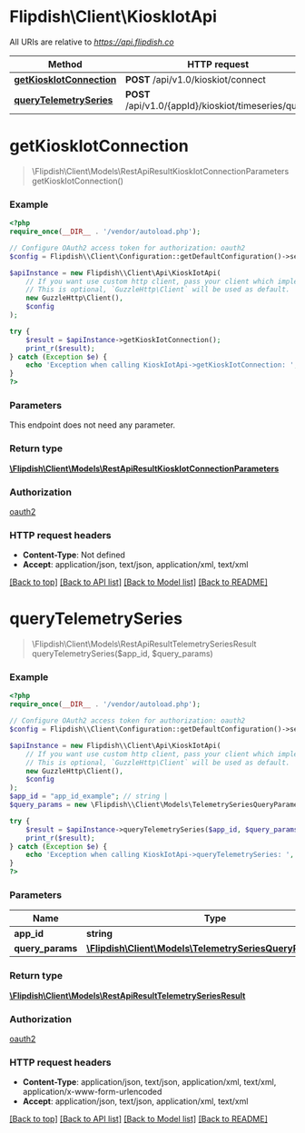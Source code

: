# Flipdish\\Client\KioskIotApi

All URIs are relative to *https://api.flipdish.co*

Method | HTTP request | Description
------------- | ------------- | -------------
[**getKioskIotConnection**](KioskIotApi.md#getKioskIotConnection) | **POST** /api/v1.0/kioskiot/connect | 
[**queryTelemetrySeries**](KioskIotApi.md#queryTelemetrySeries) | **POST** /api/v1.0/{appId}/kioskiot/timeseries/query | 


# **getKioskIotConnection**
> \Flipdish\\Client\Models\RestApiResultKioskIotConnectionParameters getKioskIotConnection()



### Example
```php
<?php
require_once(__DIR__ . '/vendor/autoload.php');

// Configure OAuth2 access token for authorization: oauth2
$config = Flipdish\\Client\Configuration::getDefaultConfiguration()->setAccessToken('YOUR_ACCESS_TOKEN');

$apiInstance = new Flipdish\\Client\Api\KioskIotApi(
    // If you want use custom http client, pass your client which implements `GuzzleHttp\ClientInterface`.
    // This is optional, `GuzzleHttp\Client` will be used as default.
    new GuzzleHttp\Client(),
    $config
);

try {
    $result = $apiInstance->getKioskIotConnection();
    print_r($result);
} catch (Exception $e) {
    echo 'Exception when calling KioskIotApi->getKioskIotConnection: ', $e->getMessage(), PHP_EOL;
}
?>
```

### Parameters
This endpoint does not need any parameter.

### Return type

[**\Flipdish\\Client\Models\RestApiResultKioskIotConnectionParameters**](../Model/RestApiResultKioskIotConnectionParameters.md)

### Authorization

[oauth2](../../README.md#oauth2)

### HTTP request headers

 - **Content-Type**: Not defined
 - **Accept**: application/json, text/json, application/xml, text/xml

[[Back to top]](#) [[Back to API list]](../../README.md#documentation-for-api-endpoints) [[Back to Model list]](../../README.md#documentation-for-models) [[Back to README]](../../README.md)

# **queryTelemetrySeries**
> \Flipdish\\Client\Models\RestApiResultTelemetrySeriesResult queryTelemetrySeries($app_id, $query_params)



### Example
```php
<?php
require_once(__DIR__ . '/vendor/autoload.php');

// Configure OAuth2 access token for authorization: oauth2
$config = Flipdish\\Client\Configuration::getDefaultConfiguration()->setAccessToken('YOUR_ACCESS_TOKEN');

$apiInstance = new Flipdish\\Client\Api\KioskIotApi(
    // If you want use custom http client, pass your client which implements `GuzzleHttp\ClientInterface`.
    // This is optional, `GuzzleHttp\Client` will be used as default.
    new GuzzleHttp\Client(),
    $config
);
$app_id = "app_id_example"; // string | 
$query_params = new \Flipdish\\Client\Models\TelemetrySeriesQueryParameters(); // \Flipdish\\Client\Models\TelemetrySeriesQueryParameters | 

try {
    $result = $apiInstance->queryTelemetrySeries($app_id, $query_params);
    print_r($result);
} catch (Exception $e) {
    echo 'Exception when calling KioskIotApi->queryTelemetrySeries: ', $e->getMessage(), PHP_EOL;
}
?>
```

### Parameters

Name | Type | Description  | Notes
------------- | ------------- | ------------- | -------------
 **app_id** | **string**|  |
 **query_params** | [**\Flipdish\\Client\Models\TelemetrySeriesQueryParameters**](../Model/TelemetrySeriesQueryParameters.md)|  |

### Return type

[**\Flipdish\\Client\Models\RestApiResultTelemetrySeriesResult**](../Model/RestApiResultTelemetrySeriesResult.md)

### Authorization

[oauth2](../../README.md#oauth2)

### HTTP request headers

 - **Content-Type**: application/json, text/json, application/xml, text/xml, application/x-www-form-urlencoded
 - **Accept**: application/json, text/json, application/xml, text/xml

[[Back to top]](#) [[Back to API list]](../../README.md#documentation-for-api-endpoints) [[Back to Model list]](../../README.md#documentation-for-models) [[Back to README]](../../README.md)

